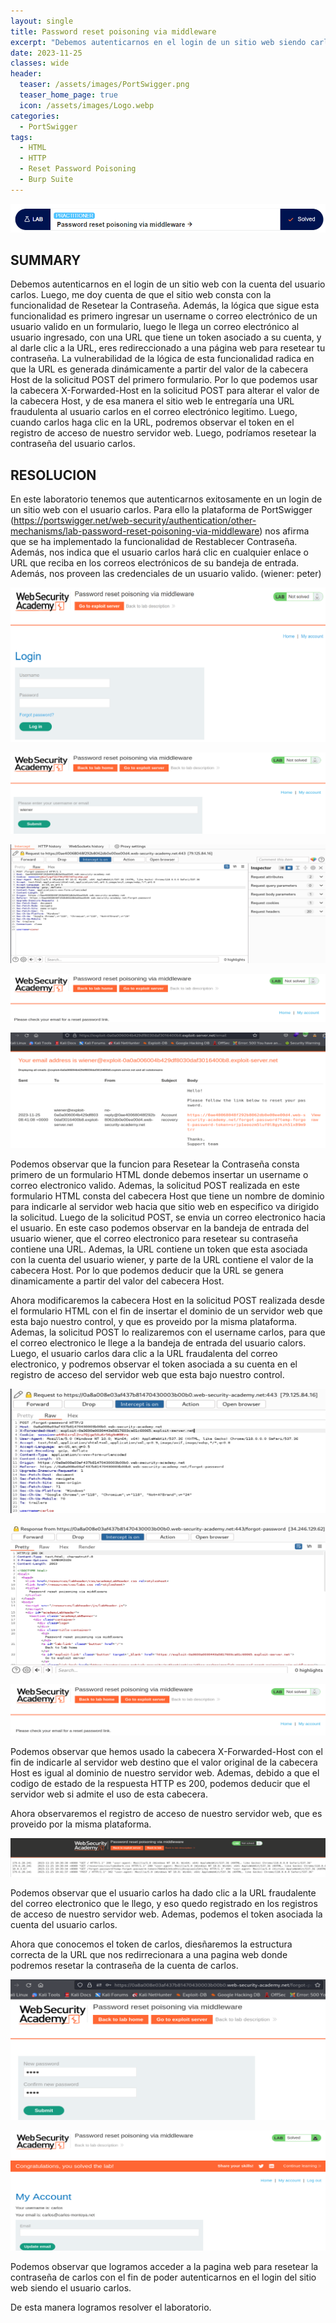 ```yaml
---
layout: single
title: Password reset poisoning via middleware
excerpt: "Debemos autenticarnos en el login de un sitio web siendo carlos. Luego, me doy cuenta de que el sitio web consta con la funcionalidad de Resetear Contraseña. Además, su logica es primero ingresar un username o correo electrónico de un usuario valido en un formulario, luego le llega un correo electrónico al usuario ingresado, con una URL que tiene un token asociado a su cuenta, y al darle clic a la URL, eres redireccionado a una página web para resetear tu contraseña. La vulnerabilidad de la lógica de esta funcionalidad radica en que la URL es generada a partir del valor de la cabecera Host de la solicitud POST del primero formulario. Por lo que podemos usar la cabecera X-Forwarded-Host en la solicitud para alterar el valor de la cabecera Host, y de esa manera el sitio web enviara un correo electronico con una URL fraudulenta a carlos. Luego, cuando carlos haga clic en la URL, podremos observar el token en el registro de acceso de nuestro servidor web."
date: 2023-11-25	
classes: wide
header:
  teaser: /assets/images/PortSwigger.png
  teaser_home_page: true
  icon: /assets/images/Logo.webp
categories:
  - PortSwigger
tags:
  - HTML
  - HTTP
  - Reset Password Poisoning
  - Burp Suite
---
```


![](/assets/images/PR1/image001.png)

## SUMMARY

Debemos autenticarnos en el login de un sitio web con la cuenta del usuario carlos. Luego, me doy cuenta de que el sitio web consta con la funcionalidad de Resetear la Contraseña. Además, la lógica que sigue esta funcionalidad es primero ingresar un username o correo electrónico de un usuario valido en un formulario, luego le llega un correo electrónico al usuario ingresado, con una URL que tiene un token asociado a su cuenta, y al darle clic a la URL, eres redireccionado a una página web para resetear tu contraseña. La vulnerabilidad de la lógica de esta funcionalidad radica en que la URL es generada dinámicamente a partir del valor de la cabecera Host de la solicitud POST del primero formulario. Por lo que podemos usar la cabecera X-Forwarded-Host en la solicitud POST para alterar el valor de la cabecera Host, y de esa manera el sitio web le entregaría una URL fraudulenta al usuario carlos en el correo electrónico legitimo. Luego, cuando carlos haga clic en la URL, podremos observar el token en el registro de acceso de nuestro servidor web. Luego, podríamos resetear la contraseña del usuario carlos.

## RESOLUCION

En este laboratorio tenemos que autenticarnos exitosamente en un login de un sitio web con el usuario carlos. Para ello la plataforma de PortSwigger (https://portswigger.net/web-security/authentication/other-mechanisms/lab-password-reset-poisoning-via-middleware) nos afirma que se ha implementado la funcionalidad de Restablecer Contraseña. Además, nos indica que el usuario carlos hará clic en cualquier enlace o URL que reciba en los correos electrónicos de su bandeja de entrada. Además, nos proveen las credenciales de un usuario valido. (wiener: peter)

![](/assets/images/PR1/image002.png)

![](/assets/images/PR1/image003.png)

![](/assets/images/PR1/image004.png)

![](/assets/images/PR1/image005.png)

![](/assets/images/PR1/image006.png)

Podemos observar que la funcion para Resetear la Contraseña consta primero de un formulario HTML donde debemos insertar un username o correo electronico valido. Ademas, la solicitud POST realizada en este formulario HTML consta del cabecera Host que tiene un nombre de dominio para indicarle al servidor web hacia que sitio web en especifico va dirigido la solicitud. Luego de la solicitud POST, se envia un correo electronico hacia el usuario. En este caso podemos observar en la bandeja de entrada del usuario wiener, que el correo electronico para resetear su contraseña contiene una URL. Ademas, la URL contiene un token que esta asociada con la cuenta del usuario wiener, y parte de la URL contiene el valor de la cabecera Host. Por lo que podemos deducir que la URL se genera dinamicamente a partir del valor del cabecera Host.

Ahora modificaremos la cabecera Host en la solicitud POST realizada desde el formulario HTML con el fin de insertar el dominio de un servidor web que esta bajo nuestro control, y que es proveido por la misma plataforma. Ademas, la solicitud POST lo realizaremos con el username carlos, para que el correo electronico le llege a la bandeja de entrada del usuario calors. Luego, el usuario carlos dara clic a la URL fraudalenta del correo electronico, y podremos observar el token asociada a su cuenta en el registro de acceso del servidor web que esta bajo nuestro control.

![](/assets/images/PR1/image007.png)

![](/assets/images/PR1/image008.png)

![](/assets/images/PR1/image009.png)

Podemos observar que hemos usado la cabecera X-Forwarded-Host con el fin de indicarle al servidor web destino que el valor original de la cabecera Host es igual al dominio de nuestro servidor web. Ademas, debido a que el codigo de estado de la respuesta HTTP es 200, podemos deducir que el servidor web si admite el uso de esta cabecera.

Ahora observaremos el registro de acceso de nuestro servidor web, que es proveido por la misma plataforma.

![](/assets/images/PR1/image010.png)

Podemos observar que el usuario carlos ha dado clic a la URL fraudalente del correo electronico que le llego, y eso quedo registrado en los registros de acceso de nuestro servidor web. Ademas, podemos el token asociada la cuenta del usuario carlos.

Ahora que conocemos el token de carlos, diesñaremos la estructura correcta de la URL que nos redirrecionara a una pagina web donde podremos resetar la contraseña de la cuenta de carlos.

![](/assets/images/PR1/image011.png)

![](/assets/images/PR1/image012.png)

Podemos observar que logramos acceder a la pagina web para resetear la contraseña de carlos con el fin de poder autenticarnos en el login del sitio web siendo el usuario carlos.

De esta manera logramos resolver el laboratorio.
